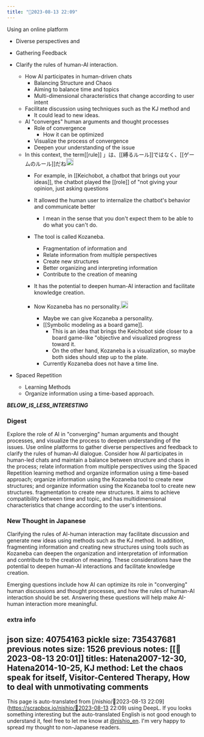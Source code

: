 ```yaml
---
title: "🤖2023-08-13 22:09"
---
```



Using an online platform
- Diverse perspectives and
- Gathering Feedback
- Clarify the rules of human-AI interaction.
    - How AI participates in human-driven chats
        - Balancing Structure and Chaos
        - Aiming to balance time and topics
        - Multi-dimensional characteristics that change according to user intent
    - Facilitate discussion using techniques such as the KJ method and
        - It could lead to new ideas.
    - AI "converges" human arguments and thought processes
        - Role of convergence
            - How it can be optimized
        - Visualize the process of convergence
        - Deepen your understanding of the issue
    - In this context, the term[[rule]] 」は、[[縛るルール]]ではなく、[[ゲームのルール]]だね<img src='https://scrapbox.io/api/pages/nishio-en/nishio/icon' alt='nishio.icon' height="19.5"/>
        - For example, in [[Keichobot, a chatbot that brings out your ideas]], the chatbot played the [[role]] of "not giving your opinion, just asking questions
        - It allowed the human user to internalize the chatbot's behavior and communicate better
            - I mean in the sense that you don't expect them to be able to do what you can't do.

        - The tool is called Kozaneba.
            - Fragmentation of information and
            - Relate information from multiple perspectives
            - Create new structures
            - Better organizing and interpreting information
            - Contribute to the creation of meaning
        - It has the potential to deepen human-AI interaction and facilitate knowledge creation.
        - Now Kozaneba has no personality.<img src='https://scrapbox.io/api/pages/nishio-en/nishio/icon' alt='nishio.icon' height="19.5"/>
            - Maybe we can give Kozaneba a personality.
            - [[Symbolic modeling as a board game]].
                - This is an idea that brings the Keichobot side closer to a board game-like "objective and visualized progress toward it.
                - On the other hand, Kozaneba is a visualization, so maybe both sides should step up to the plate.
            - Currently Kozaneba does not have a time line.

- Spaced Repetition
    - Learning Methods
    - Organize information using a time-based approach.


___BELOW_IS_LESS_INTERESTING___
### Digest

Explore the role of AI in "converging" human arguments and thought processes, and visualize the process to deepen understanding of the issues. Use online platforms to gather diverse perspectives and feedback to clarify the rules of human-AI dialogue. Consider how AI participates in human-led chats and maintain a balance between structure and chaos in the process; relate information from multiple perspectives using the Spaced Repetition learning method and organize information using a time-based approach; organize information using the Kozaneba tool to create new structures; and organize information using the Kozaneba tool to create new structures. fragmentation to create new structures. It aims to achieve compatibility between time and topic, and has multidimensional characteristics that change according to the user's intentions.

### New Thought in Japanese

Clarifying the rules of AI-human interaction may facilitate discussion and generate new ideas using methods such as the KJ method. In addition, fragmenting information and creating new structures using tools such as Kozaneba can deepen the organization and interpretation of information and contribute to the creation of meaning. These considerations have the potential to deepen human-AI interactions and facilitate knowledge creation.

Emerging questions include how AI can optimize its role in "converging" human discussions and thought processes, and how the rules of human-AI interaction should be set. Answering these questions will help make AI-human interaction more meaningful.

### extra info
json size: 40754163
pickle size: 735437681
previous notes size: 1526
previous notes: [[🤖2023-08-13 20:01]]
titles: Hatena2007-12-30, Hatena2014-10-25, KJ method: Let the chaos speak for itself, Visitor-Centered Therapy, How to deal with unmotivating comments
---
This page is auto-translated from [/nishio/🤖2023-08-13 22:09](https://scrapbox.io/nishio/🤖2023-08-13 22:09) using DeepL. If you looks something interesting but the auto-translated English is not good enough to understand it, feel free to let me know at [@nishio_en](https://twitter.com/nishio_en). I'm very happy to spread my thought to non-Japanese readers.